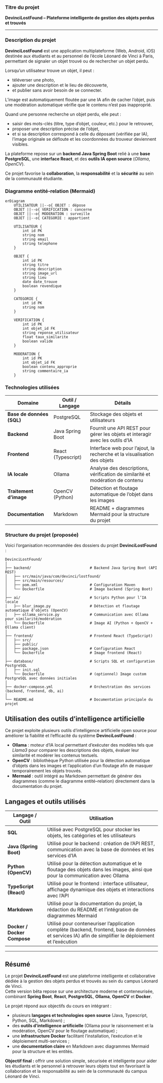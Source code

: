 ### Titre du projet  
**DevinciLostFound – Plateforme intelligente de gestion des objets perdus et trouvés**

---

### Description du projet  

**DevinciLostFound** est une application multiplateforme (Web, Android, iOS) destinée aux étudiants et au personnel de l’école Léonard de Vinci à Paris, permettant de signaler un objet trouvé ou de rechercher un objet perdu.  

Lorsqu’un utilisateur trouve un objet, il peut :  
- téléverser une photo,  
- ajouter une description et le lieu de découverte,  
- et publier sans avoir besoin de se connecter.  

L’image est automatiquement floutée par une IA afin de cacher l’objet, puis une modération automatique vérifie que le contenu n’est pas inapproprié.  

Quand une personne recherche un objet perdu, elle peut :  
- saisir des mots-clés (titre, type d’objet, couleur, etc.) pour le retrouver,  
- proposer une description précise de l’objet,  
- et si sa description correspond à celle du déposant (vérifiée par IA), l’image originale se défloute et les coordonnées du trouveur deviennent visibles.  

La plateforme repose sur un **backend Java Spring Boot** relié à une **base PostgreSQL**, une **interface React**, et des **outils IA open source** (*Ollama*, *OpenCV*).  

Ce projet favorise la **collaboration**, la **responsabilité** et la **sécurité** au sein de la communauté étudiante.

### Diagramme entité-relation (Mermaid)

```mermaid
erDiagram
    UTILISATEUR ||--o{ OBJET : dépose
    OBJET ||--o{ VERIFICATION : concerne
    OBJET ||--o{ MODERATION : surveille
    OBJET ||--o{ CATEGORIE : appartient

    UTILISATEUR {
        int id PK
        string nom
        string email
        string telephone
    }

    OBJET {
        int id PK
        string titre
        string description
        string image_url
        string lieu
        date date_trouve
        boolean revendique
    }

    CATEGORIE {
        int id PK
        string nom
    }

    VERIFICATION {
        int id PK
        int objet_id FK
        string reponse_utilisateur
        float taux_similarite
        boolean valide
    }

    MODERATION {
        int id PK
        int objet_id FK
        boolean contenu_approprie
        string commentaire_ia
    }
```

### Technologies utilisées

| Domaine | Outil / Langage | Détails |
|----------|------------------|---------|
| **Base de données (SQL)** | PostgreSQL | Stockage des objets et utilisateurs |
| **Backend** | Java Spring Boot | Fournit une API REST pour gérer les objets et interagir avec les outils d’IA |
| **Frontend** | React (Typescript) | Interface web pour l’ajout, la recherche et la visualisation des objets |
| **IA locale** | Ollama | Analyse des descriptions, vérification de similarité et modération de contenu |
| **Traitement d’image** | OpenCV (Python) | Détection et floutage automatique de l’objet dans les images |
| **Documentation** | Markdown | README + diagrammes Mermaid pour la structure du projet |



### Structure du projet (proposée)

Voici l’organisation recommandée des dossiers du projet **DevinciLostFound** :

```plaintext
DevinciLostFound/
│
├── backend/                           # Backend Java Spring Boot (API REST)
│   ├── src/main/java/com/devinci/lostfound/
│   ├── src/main/resources/
│   ├── pom.xml                        # Configuration Maven
│   └── Dockerfile                     # Image backend (Spring Boot)
│
├── ai/                                # Scripts Python pour l’IA locale
│   ├── blur_image.py                  # Détection et floutage automatique d’objets (OpenCV)
│   ├── ollama_service.py              # Communication avec Ollama pour similarité/modération
│   └── Dockerfile                     # Image AI (Python + OpenCV + Ollama client)
│
├── frontend/                          # Frontend React (TypeScript)
│   ├── src/
│   ├── public/
│   ├── package.json                   # Configuration React
│   └── Dockerfile                     # Image frontend (React)
│
├── database/                          # Scripts SQL et configuration PostgreSQL
│   ├── init.sql
│   └── Dockerfile                     # (optionnel) Image custom PostgreSQL avec données initiales
│
├── docker-compose.yml                 # Orchestration des services (backend, frontend, db, ai)
│
└── README.md                          # Documentation principale du projet
```
## Utilisation des outils d’intelligence artificielle

Ce projet exploite plusieurs outils d’intelligence artificielle open source pour améliorer la fiabilité et l’efficacité du système **DevinciLostFound** :

- **Ollama** : moteur d’IA local permettant d’exécuter des modèles tels que *Llama3* pour comparer les descriptions des objets, évaluer leur similarité et modérer les contenus textuels.  
- **OpenCV** : bibliothèque Python utilisée pour la détection automatique d’objets dans les images et l’application d’un floutage afin de masquer temporairement les objets trouvés.  
- **Mermaid** : outil intégré au Markdown permettant de générer des diagrammes (comme le diagramme entité–relation) directement dans la documentation du projet.  


## Langages et outils utilisés

| Langage / Outil | Utilisation |
|------------------|--------------|
| **SQL** | Utilisé avec PostgreSQL pour stocker les objets, les catégories et les utilisateurs |
| **Java (Spring Boot)** | Utilisé pour le backend : création de l’API REST, communication avec la base de données et les services d’IA |
| **Python (OpenCV)** | Utilisé pour la détection automatique et le floutage des objets dans les images, ainsi que pour la communication avec Ollama |
| **TypeScript (React)** | Utilisé pour le frontend : interface utilisateur, affichage dynamique des objets et interactions avec l’API |
| **Markdown** | Utilisé pour la documentation du projet, la rédaction du README et l’intégration de diagrammes Mermaid |
| **Docker / Docker Compose** | Utilisé pour conteneuriser l’application complète (backend, frontend, base de données et services IA) afin de simplifier le déploiement et l’exécution |

---

## Résumé

Le projet **DevinciLostFound** est une plateforme intelligente et collaborative dédiée à la gestion des objets perdus et trouvés au sein du campus Léonard de Vinci.  
Cette version bêta repose sur une architecture moderne et conteneurisée, combinant **Spring Boot**, **React**, **PostgreSQL**, **Ollama**, **OpenCV** et **Docker**.

Le projet répond aux objectifs du cours en intégrant :  
- plusieurs **langages et technologies open source** (Java, Typescript, Python, SQL, Markdown) ;  
- des **outils d’intelligence artificielle** (Ollama pour le raisonnement et la modération, OpenCV pour le floutage automatique) ;  
- une **infrastructure Docker** facilitant l’installation, l’exécution et le déploiement multi-services ;  
- une **documentation claire** en Markdown avec diagrammes Mermaid pour la structure et les entités.  

**Objectif final :** offrir une solution simple, sécurisée et intelligente pour aider les étudiants et le personnel à retrouver leurs objets tout en favorisant la collaboration et la responsabilité au sein de la communauté du campus Léonard de Vinci.

 
